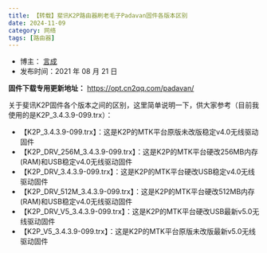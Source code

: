 ```yaml
---
title: 【转载】斐讯K2P路由器刷老毛子Padavan固件各版本区别
date: 2024-11-09
category: 网络
tags: [路由器]
---
```


- 博主： [言成](https://www.elecdiy.com/author/1/)
- 发布时间：2021 年 08 月 21 日

**固件下载专用更新地址：**
https://opt.cn2qq.com/padavan/

关于斐讯K2P固件各个版本之间的区别，这里简单说明一下，供大家参考（目前我使用的是K2P_3.4.3.9-099.trx）：

- 【K2P_3.4.3.9-099.trx】：这是K2P的MTK平台原版未改版稳定v4.0无线驱动固件
- 【K2P_DRV_256M_3.4.3.9-099.trx】：这是K2P的MTK平台硬改256MB内存(RAM)和USB稳定v4.0无线驱动固件
- 【K2P_DRV_3.4.3.9-099.trx】：这是K2P的MTK平台硬改USB稳定v4.0无线驱动固件
- 【K2P_DRV_512M_3.4.3.9-099.trx】：这是K2P的MTK平台硬改512MB内存(RAM)和USB稳定v4.0无线驱动固件
- 【K2P_DRV_V5_3.4.3.9-099.trx】：这是K2P的MTK平台硬改USB最新v5.0无线驱动固件
- 【K2P_V5_3.4.3.9-099.trx】：这是K2P的MTK平台原版未改版最新v5.0无线驱动固件
